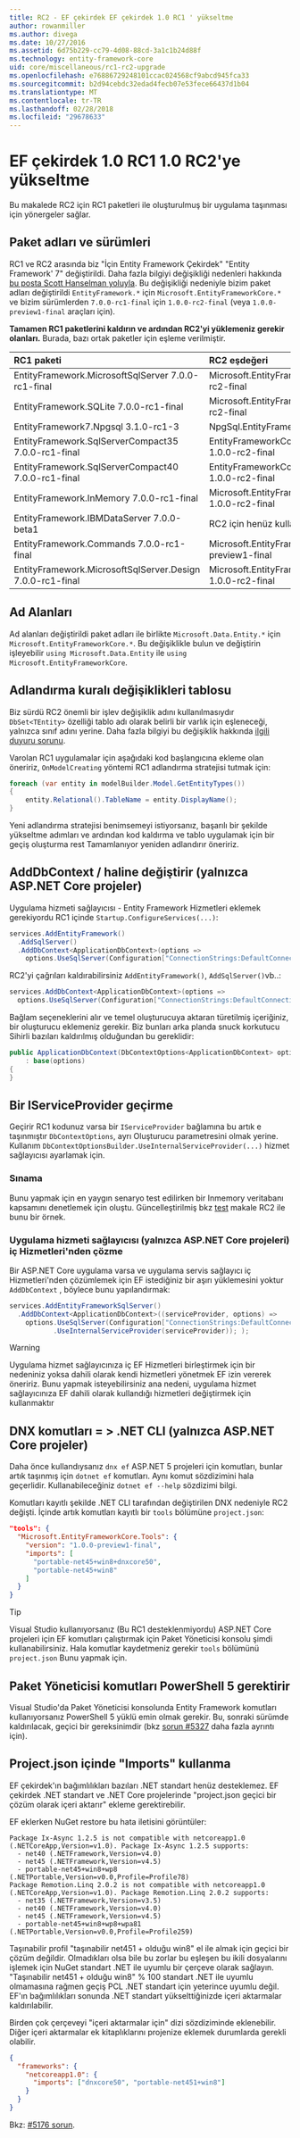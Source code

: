 ```yaml
---
title: RC2 - EF çekirdek EF çekirdek 1.0 RC1 ' yükseltme
author: rowanmiller
ms.author: divega
ms.date: 10/27/2016
ms.assetid: 6d75b229-cc79-4d08-88cd-3a1c1b24d88f
ms.technology: entity-framework-core
uid: core/miscellaneous/rc1-rc2-upgrade
ms.openlocfilehash: e76886729248101ccac024568cf9abcd945fca33
ms.sourcegitcommit: b2d94cebdc32edad4fecb07e53fece66437d1b04
ms.translationtype: MT
ms.contentlocale: tr-TR
ms.lasthandoff: 02/28/2018
ms.locfileid: "29678633"
---
```

# <a name="upgrading-from-ef-core-10-rc1-to-10-rc2"></a>EF çekirdek 1.0 RC1 1.0 RC2'ye yükseltme

Bu makalede RC2 için RC1 paketleri ile oluşturulmuş bir uygulama taşınması için yönergeler sağlar.

## <a name="package-names-and-versions"></a>Paket adları ve sürümleri

RC1 ve RC2 arasında biz "İçin Entity Framework Çekirdek" "Entity Framework' 7" değiştirildi. Daha fazla bilgiyi değişikliği nedenleri hakkında [bu posta Scott Hanselman yoluyla](http://www.hanselman.com/blog/ASPNET5IsDeadIntroducingASPNETCore10AndNETCore10.aspx). Bu değişikliği nedeniyle bizim paket adları değiştirildi `EntityFramework.*` için `Microsoft.EntityFrameworkCore.*` ve bizim sürümlerden `7.0.0-rc1-final` için `1.0.0-rc2-final` (veya `1.0.0-preview1-final` araçları için).

**Tamamen RC1 paketlerini kaldırın ve ardından RC2'yi yüklemeniz gerekir olanları.** Burada, bazı ortak paketler için eşleme verilmiştir.

| RC1 paketi                                               | RC2 eşdeğeri                                                       |
|:----------------------------------------------------------|:---------------------------------------------------------------------|
| EntityFramework.MicrosoftSqlServer        7.0.0-rc1-final | Microsoft.EntityFrameworkCore.SqlServer 1.0.0-rc2-final      |
| EntityFramework.SQLite 7.0.0-rc1-final | Microsoft.EntityFrameworkCore.Sqlite 1.0.0-rc2-final      |
| EntityFramework7.Npgsql 3.1.0-rc1-3     | NpgSql.EntityFrameworkCore.Postgres             <to be advised>      |
| EntityFramework.SqlServerCompact35        7.0.0-rc1-final | EntityFrameworkCore.SqlServerCompact35 1.0.0-rc2-final      |
| EntityFramework.SqlServerCompact40        7.0.0-rc1-final | EntityFrameworkCore.SqlServerCompact40          1.0.0-rc2-final      |
| EntityFramework.InMemory 7.0.0-rc1-final | Microsoft.EntityFrameworkCore.InMemory 1.0.0-rc2-final      |
| EntityFramework.IBMDataServer 7.0.0-beta1     | RC2 için henüz kullanılamıyor                                            |
| EntityFramework.Commands 7.0.0-rc1-final | Microsoft.EntityFrameworkCore.Tools 1.0.0-preview1-final |
| EntityFramework.MicrosoftSqlServer.Design 7.0.0-rc1-final | Microsoft.EntityFrameworkCore.SqlServer.Design  1.0.0-rc2-final      |

## <a name="namespaces"></a>Ad Alanları

Ad alanları değiştirildi paket adları ile birlikte `Microsoft.Data.Entity.*` için `Microsoft.EntityFrameworkCore.*`. Bu değişiklikle bulun ve değiştirin işleyebilir `using Microsoft.Data.Entity` ile `using Microsoft.EntityFrameworkCore`.

## <a name="table-naming-convention-changes"></a>Adlandırma kuralı değişiklikleri tablosu

Biz sürdü RC2 önemli bir işlev değişiklik adını kullanılmasıydır `DbSet<TEntity>` özelliği tablo adı olarak belirli bir varlık için eşleneceği, yalnızca sınıf adını yerine. Daha fazla bilgiyi bu değişiklik hakkında [ilgili duyuru sorunu](https://github.com/aspnet/Announcements/issues/167).

Varolan RC1 uygulamalar için aşağıdaki kod başlangıcına ekleme olan öneririz, `OnModelCreating` yöntemi RC1 adlandırma stratejisi tutmak için:

``` csharp
foreach (var entity in modelBuilder.Model.GetEntityTypes())
{
    entity.Relational().TableName = entity.DisplayName();
}
```

Yeni adlandırma stratejisi benimsemeyi istiyorsanız, başarılı bir şekilde yükseltme adımları ve ardından kod kaldırma ve tablo uygulamak için bir geçiş oluşturma rest Tamamlanıyor yeniden adlandırır öneririz.

## <a name="adddbcontext--startupcs-changes-aspnet-core-projects-only"></a>AddDbContext / haline değiştirir (yalnızca ASP.NET Core projeler)

Uygulama hizmeti sağlayıcısı - Entity Framework Hizmetleri eklemek gerekiyordu RC1 içinde `Startup.ConfigureServices(...)`:

``` csharp
services.AddEntityFramework()
  .AddSqlServer()
  .AddDbContext<ApplicationDbContext>(options =>
    options.UseSqlServer(Configuration["ConnectionStrings:DefaultConnection"]));
```

RC2'yi çağrıları kaldırabilirsiniz `AddEntityFramework()`, `AddSqlServer()`vb..:

``` csharp
services.AddDbContext<ApplicationDbContext>(options =>
  options.UseSqlServer(Configuration["ConnectionStrings:DefaultConnection"]));
```

Bağlam seçeneklerini alır ve temel oluşturucuya aktaran türetilmiş içeriğiniz, bir oluşturucu eklemeniz gerekir. Biz bunları arka planda snuck korkutucu Sihirli bazıları kaldırılmış olduğundan bu gereklidir:

``` csharp
public ApplicationDbContext(DbContextOptions<ApplicationDbContext> options)
    : base(options)
{
}
```

## <a name="passing-in-an-iserviceprovider"></a>Bir IServiceProvider geçirme

Geçirir RC1 kodunuz varsa bir `IServiceProvider` bağlamına bu artık e taşınmıştır `DbContextOptions`, ayrı Oluşturucu parametresini olmak yerine. Kullanım `DbContextOptionsBuilder.UseInternalServiceProvider(...)` hizmet sağlayıcısı ayarlamak için.

### <a name="testing"></a>Sınama

Bunu yapmak için en yaygın senaryo test edilirken bir Inmemory veritabanı kapsamını denetlemek için oluştu. Güncelleştirilmiş bkz [test](testing/index.md) makale RC2 ile bunu bir örnek.

### <a name="resolving-internal-services-from-application-service-provider-aspnet-core-projects-only"></a>Uygulama hizmeti sağlayıcısı (yalnızca ASP.NET Core projeleri) iç Hizmetleri'nden çözme

Bir ASP.NET Core uygulama varsa ve uygulama servis sağlayıcı iç Hizmetleri'nden çözümlemek için EF istediğiniz bir aşırı yüklemesini yoktur `AddDbContext` , böylece bunu yapılandırmak:

``` csharp
services.AddEntityFrameworkSqlServer()
  .AddDbContext<ApplicationDbContext>((serviceProvider, options) =>
    options.UseSqlServer(Configuration["ConnectionStrings:DefaultConnection"])
           .UseInternalServiceProvider(serviceProvider)); );
```

> [!WARNING]  
> Uygulama hizmet sağlayıcınıza iç EF Hizmetleri birleştirmek için bir nedeniniz yoksa dahili olarak kendi hizmetleri yönetmek EF izin vererek öneririz. Bunu yapmak isteyebilirsiniz ana nedeni, uygulama hizmet sağlayıcınıza EF dahili olarak kullandığı hizmetleri değiştirmek için kullanmaktır

## <a name="dnx-commands--net-cli-aspnet-core-projects-only"></a>DNX komutları = > .NET CLI (yalnızca ASP.NET Core projeler)

Daha önce kullandıysanız `dnx ef` ASP.NET 5 projeleri için komutları, bunlar artık taşınmış için `dotnet ef` komutları. Aynı komut sözdizimini hala geçerlidir. Kullanabileceğiniz `dotnet ef --help` sözdizimi bilgi.

Komutları kayıtlı şekilde .NET CLI tarafından değiştirilen DNX nedeniyle RC2 değişti. İçinde artık komutları kayıtlı bir `tools` bölümüne `project.json`:

``` json
"tools": {
  "Microsoft.EntityFrameworkCore.Tools": {
    "version": "1.0.0-preview1-final",
    "imports": [
      "portable-net45+win8+dnxcore50",
      "portable-net45+win8"
    ]
  }
}
```

> [!TIP]  
> Visual Studio kullanıyorsanız (Bu RC1 desteklenmiyordu) ASP.NET Core projeleri için EF komutları çalıştırmak için Paket Yöneticisi konsolu şimdi kullanabilirsiniz. Hala komutlar kaydetmeniz gerekir `tools` bölümünü `project.json` Bunu yapmak için.

## <a name="package-manager-commands-require-powershell-5"></a>Paket Yöneticisi komutları PowerShell 5 gerektirir

Visual Studio'da Paket Yöneticisi konsolunda Entity Framework komutları kullanıyorsanız PowerShell 5 yüklü emin olmak gerekir. Bu, sonraki sürümde kaldırılacak, geçici bir gereksinimdir (bkz [sorun #5327](https://github.com/aspnet/EntityFramework/issues/5327) daha fazla ayrıntı için).

## <a name="using-imports-in-projectjson"></a>Project.json içinde "Imports" kullanma

EF çekirdek'ın bağımlılıkları bazıları .NET standart henüz desteklemez. EF çekirdek .NET standart ve .NET Core projelerinde "project.json geçici bir çözüm olarak içeri aktarır" ekleme gerektirebilir.

EF eklerken NuGet restore bu hata iletisini görüntüler:

``` Console
Package Ix-Async 1.2.5 is not compatible with netcoreapp1.0 (.NETCoreApp,Version=v1.0). Package Ix-Async 1.2.5 supports:
  - net40 (.NETFramework,Version=v4.0)
  - net45 (.NETFramework,Version=v4.5)
  - portable-net45+win8+wp8 (.NETPortable,Version=v0.0,Profile=Profile78)
Package Remotion.Linq 2.0.2 is not compatible with netcoreapp1.0 (.NETCoreApp,Version=v1.0). Package Remotion.Linq 2.0.2 supports:
  - net35 (.NETFramework,Version=v3.5)
  - net40 (.NETFramework,Version=v4.0)
  - net45 (.NETFramework,Version=v4.5)
  - portable-net45+win8+wp8+wpa81 (.NETPortable,Version=v0.0,Profile=Profile259)
```

Taşınabilir profil "taşınabilir net451 + olduğu win8" el ile almak için geçici bir çözüm değildir. Olmadıkları olsa bile bu zorlar bu eşleşen bu ikili dosyalarını işlemek için NuGet standart .NET ile uyumlu bir çerçeve olarak sağlayın. "Taşınabilir net451 + olduğu win8" % 100 standart .NET ile uyumlu olmamasına rağmen geçiş PCL .NET standart için yeterince uyumlu değil. EF'ın bağımlılıkları sonunda .NET standart yükselttiğinizde içeri aktarmalar kaldırılabilir.

Birden çok çerçeveyi "içeri aktarmalar için" dizi sözdiziminde eklenebilir. Diğer içeri aktarmalar ek kitaplıklarını projenize eklemek durumlarda gerekli olabilir.

``` json
{
  "frameworks": {
    "netcoreapp1.0": {
      "imports": ["dnxcore50", "portable-net451+win8"]
    }
  }
}
```

Bkz: [#5176 sorun](https://github.com/aspnet/EntityFramework/issues/5176).
